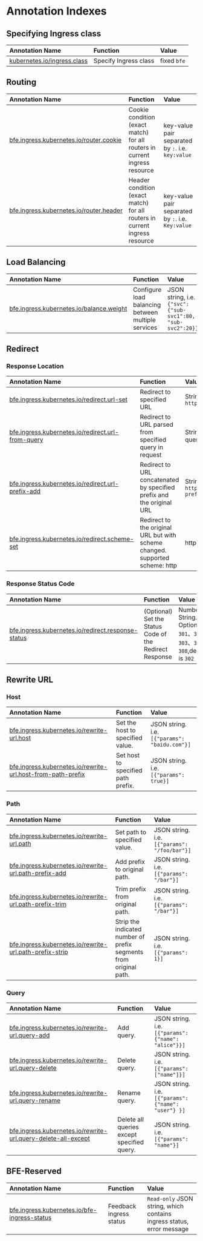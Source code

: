 # Annotation Indexes

## Specifying Ingress class

| Annotation Name | Function | Value |
|:---|:---|:---|
| [kubernetes.io/ingress.class][] | Specify Ingress class | fixed `bfe` |

## Routing

| Annotation Name | Function | Value |
|:---|:---|:---|
| [bfe.ingress.kubernetes.io/router.cookie][] | Cookie condition (exact match) for all routers in current ingress resource | key-value pair separated by `:`. i.e. `key:value` |
| [bfe.ingress.kubernetes.io/router.header][] | Header condition (exact match) for all routers in current ingress resource | key-value pair separated by `:`. i.e. `Key:value` |

## Load Balancing

| Annotation Name | Function | Value |
|:---|:---|:---|
| [bfe.ingress.kubernetes.io/balance.weight][] | Configure load balancing between multiple services | JSON string, i.e. `{"svc": {"sub-svc1":80, "sub-svc2":20}}` |

## Redirect

### Response Location

| Annotation Name | Function | Value |
|:---|:---|:---|
| [bfe.ingress.kubernetes.io/redirect.url-set][] | Redirect to specified URL | String. i.e. `https://www.baidu.com` |
| [bfe.ingress.kubernetes.io/redirect.url-from-query][] | Redirect to URL parsed from specified query in request | String. The key of the query. |
| [bfe.ingress.kubernetes.io/redirect.url-prefix-add][] | Redirect to URL concatenated by specified prefix and the original URL | String. i.e. `https://www.baidu.com?prefixPath` |
| [bfe.ingress.kubernetes.io/redirect.scheme-set][] | Redirect to the original URL but with scheme changed. supported scheme: http|https | String. i.e. `https` |

### Response Status Code

| Annotation Name | Function | Value |
|:---|:---|:---|
| [bfe.ingress.kubernetes.io/redirect.response-status][] | (Optional) Set the Status Code of the Redirect Response | Number String. Optional `301`、`302`、`303`、`307`、`308`,default is `302` |

## Rewrite URL

### Host

| Annotation Name                                              | Function                           | Value                                         |
| :----------------------------------------------------------- | :--------------------------------- | :-------------------------------------------- |
| [bfe.ingress.kubernetes.io/rewrite-url.host][]               | Set the host to specified value.   | JSON string. i.e. `[{"params": "baidu.com"}]` |
| [bfe.ingress.kubernetes.io/rewrite-url.host-from-path-prefix][] | Set host to specified path prefix. | JSON string.  i.e. `[{"params": true}]`       |

### Path

| Annotation Name                                             | Function                                                     | Value                                        |
| :---------------------------------------------------------- | :----------------------------------------------------------- | :------------------------------------------- |
| [bfe.ingress.kubernetes.io/rewrite-url.path][]              | Set path to specified value.                                 | JSON string. i.e. `[{"params": "/foo/bar"}]` |
| [bfe.ingress.kubernetes.io/rewrite-url.path-prefix-add][]   | Add prefix to original path.                                 | JSON string. i.e. `[{"params": "/bar"}]`     |
| [bfe.ingress.kubernetes.io/rewrite-url.path-prefix-trim][]  | Trim prefix from original path.                              | JSON string. i.e. `[{"params": "/bar"}]`     |
| [bfe.ingress.kubernetes.io/rewrite-url.path-prefix-strip][] | Strip the indicated number of prefix segments from original path. | JSON string. i.e.  `[{"params": 1}]`         |

### Query

| Annotation Name                                              | Function                                   | Value                                                |
| :----------------------------------------------------------- | :----------------------------------------- | :--------------------------------------------------- |
| [bfe.ingress.kubernetes.io/rewrite-url.query-add][]          | Add query.                                 | JSON string. i.e.  `[{"params": {"name": "alice"}}]` |
| [bfe.ingress.kubernetes.io/rewrite-url.query-delete][]       | Delete query.                              | JSON string. i.e.  `[{"params": ["name"]}]`          |
| [bfe.ingress.kubernetes.io/rewrite-url.query-rename][]       | Rename query.                              | JSON string. i.e. `[{"params": {"name": "user"} }]`  |
| [bfe.ingress.kubernetes.io/rewrite-url.query-delete-all-except][] | Delete all queries except specified query. | JSON string. i.e. `[{"params": "name"}]`             |

## BFE-Reserved

| Annotation Name | Function | Value |
|:---|:---|:---|
| [bfe.ingress.kubernetes.io/bfe-ingress-status][] | Feedback ingress status | `Read-only` JSON string, which contains ingress status, error message |

[kubernetes.io/ingress.class]: https://kubernetes.io/docs/concepts/services-networking/ingress/#deprecated-annotation

[bfe.ingress.kubernetes.io/bfe-ingress-status]: ../ingress/validate-state.md

[bfe.ingress.kubernetes.io/router.cookie]: ../ingress/basic.md#cookie

[bfe.ingress.kubernetes.io/router.header]: ../ingress/basic.md#header

[bfe.ingress.kubernetes.io/balance.weight]: ../ingress/load-balance.md

[bfe.ingress.kubernetes.io/redirect.url-set]: ../ingress/redirect.md#static-url

[bfe.ingress.kubernetes.io/redirect.url-from-query]:  ../ingress/redirect.md#

[bfe.ingress.kubernetes.io/redirect.url-prefix-add]: ../ingress/redirect.md#add-prefix

[bfe.ingress.kubernetes.io/redirect.scheme-set]: ../ingress/redirect.md#set-scheme

[bfe.ingress.kubernetes.io/redirect.response-status]: ../ingress/redirect.md#response-status-code
[bfe.ingress.kubernetes.io/rewrite-url.host]: ../ingress/rewrite.md#static-host
[bfe.ingress.kubernetes.io/rewrite-url.host-from-path-prefix]: ../ingress/rewrite.md#dynamic-host
[bfe.ingress.kubernetes.io/rewrite-url.path]: ../ingress/rewrite.md#static-path
[bfe.ingress.kubernetes.io/rewrite-url.path-prefix-add]: ../ingress/rewrite.md#add-path-prefix
[bfe.ingress.kubernetes.io/rewrite-url.path-prefix-trim]: ../ingress/rewrite.md#delete-path-prefix
[bfe.ingress.kubernetes.io/rewrite-url.path-prefix-strip]: ../ingress/rewrite.md#strip-path-prefix
[bfe.ingress.kubernetes.io/rewrite-url.query-add]: ../ingress/rewrite.md#add-query
[bfe.ingress.kubernetes.io/rewrite-url.query-delete]: ../ingress/rewrite.md#delete-query
[bfe.ingress.kubernetes.io/rewrite-url.query-rename]: ../ingress/rewrite.md#rename-query
[bfe.ingress.kubernetes.io/rewrite-url.query-delete-all-except]: ../ingress/rewrite.md#delete-all-queries-except
